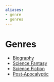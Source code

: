 ```yaml
---
aliases:
- genre
- genres
---
```


# Genres

- [Biography](../notes/biography.md)
- [Science Fantasy](science-fantasy.md)
- [Science Fiction](science-fiction.md)
- [Post-Apocalyptic](post-apocalyptic.md)
